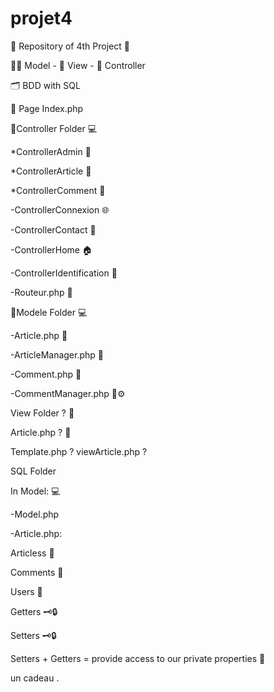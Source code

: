 # projet4

🏪 Repository of 4th Project 🏪

🧚‍♀️ Model - 👀 View - 👔 Controller

🗂 BDD with SQL

📄 Page Index.php

📁Controller Folder 💻

*ControllerAdmin 👤

*ControllerArticle 📃

*ControllerComment 💬

-ControllerConnexion 🌐

-ControllerContact 👥

-ControllerHome 🏠

-ControllerIdentification 🔖

-Routeur.php 📡

📁Modele Folder 💻

-Article.php 📃

-ArticleManager.php 📃

-Comment.php 💬

-CommentManager.php 💬⚙️

View Folder ? 📁

Article.php ? 📃

Template.php ? 
viewArticle.php ?

SQL Folder

In Model: 💻

-Model.php

-Article.php:

Articless 📃

Comments 💬

Users 👤

Getters 🗝🔒

Setters 🗝🔒

Setters + Getters = provide access to our private properties 🔐

un cadeau .
